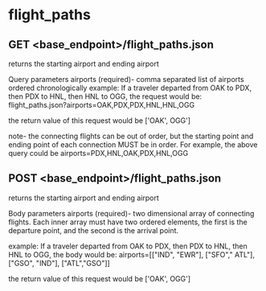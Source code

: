 # flight_paths

## GET <base_endpoint>/flight_paths.json

returns the starting airport and ending airport

Query parameters
airports (required)- comma separated list of airports ordered chronologically
example: If a traveler departed from OAK to PDX, then PDX to HNL, then HNL to OGG, the request would be:
flight_paths.json?airports=OAK,PDX,PDX,HNL,HNL,OGG

the return value of this request would be ['OAK', OGG']

note- the connecting flights can be out of order, but the starting point and ending point of each connection MUST be in order.
For example, the above query could be airports=PDX,HNL,OAK,PDX,HNL,OGG

## POST <base_endpoint>/flight_paths.json

returns the starting airport and ending airport

Body parameters
airports (required)- two dimensional array of connecting flights. Each inner array must have two ordered elements, the first is the departure point, and the second is the arrival point.

example: If a traveler departed from OAK to PDX, then PDX to HNL, then HNL to OGG, the body would be:
airports=[["IND", "EWR"], ["SFO"," ATL"], ["GSO", "IND"], ["ATL","GSO"]]

the return value of this request would be ['OAK', OGG']
